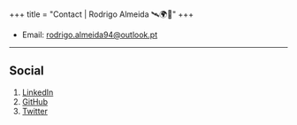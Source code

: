 +++
title = "Contact | Rodrigo Almeida 🛰️🌍🤖"
+++

* Email: [rodrigo.almeida94@outlook.pt](mailto:rodrigo.almeida94@outlook.pt)

---

## Social

1. [LinkedIn](https://www.linkedin.com/in/rodrigomalmeida/)
2. [GitHub](https://github.com/rodrigoalmeida94)
3. [Twitter](https://x.com/rodrigo_gtiff)

